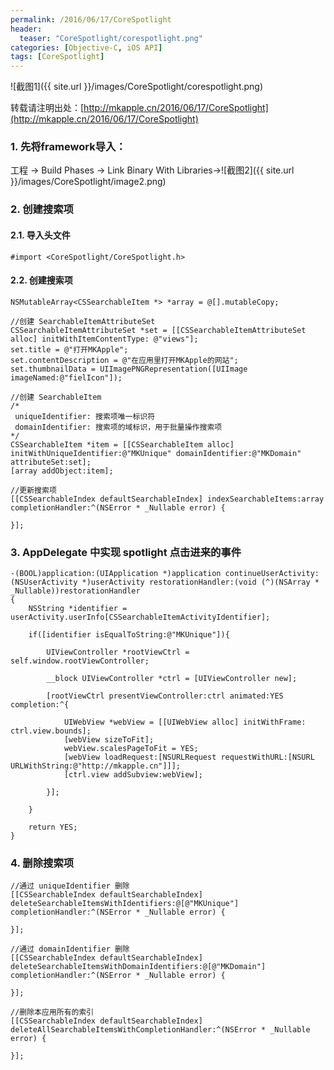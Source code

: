 ```yaml
---
permalink: /2016/06/17/CoreSpotlight
header:
  teaser: "CoreSpotlight/corespotlight.png"
categories: [Objective-C, iOS API]
tags: [CoreSpotlight]
---
```

![截图1]({{ site.url }}/images/CoreSpotlight/corespotlight.png)

转载请注明出处：[http://mkapple.cn/2016/06/17/CoreSpotlight](http://mkapple.cn/2016/06/17/CoreSpotlight)

### 1. 先将framework导入：<br>
工程 -> Build Phases -> Link Binary With Libraries->![截图2]({{ site.url }}/images/CoreSpotlight/image2.png)
<br>

### 2. 创建搜索项

#### 2.1. 导入头文件

~~~objc
#import <CoreSpotlight/CoreSpotlight.h>
~~~

#### 2.2. 创建搜索项

~~~objc
NSMutableArray<CSSearchableItem *> *array = @[].mutableCopy;
    
//创建 SearchableItemAttributeSet
CSSearchableItemAttributeSet *set = [[CSSearchableItemAttributeSet alloc] initWithItemContentType: @"views"];
set.title = @"打开MKApple";
set.contentDescription = @"在应用里打开MKApple的网站";
set.thumbnailData = UIImagePNGRepresentation([UIImage imageNamed:@"fielIcon"]);
    
//创建 SearchableItem
/*
 uniqueIdentifier: 搜索项唯一标识符
 domainIdentifier: 搜索项的域标识，用于批量操作搜索项
*/
CSSearchableItem *item = [[CSSearchableItem alloc] initWithUniqueIdentifier:@"MKUnique" domainIdentifier:@"MKDomain" attributeSet:set];
[array addObject:item];
    
//更新搜索项
[[CSSearchableIndex defaultSearchableIndex] indexSearchableItems:array completionHandler:^(NSError * _Nullable error) {
        
}];
~~~


### 3. AppDelegate 中实现 spotlight 点击进来的事件

~~~objc
-(BOOL)application:(UIApplication *)application continueUserActivity:(NSUserActivity *)userActivity restorationHandler:(void (^)(NSArray * _Nullable))restorationHandler
{
    NSString *identifier = userActivity.userInfo[CSSearchableItemActivityIdentifier];
    
    if([identifier isEqualToString:@"MKUnique"]){
        
        UIViewController *rootViewCtrl = self.window.rootViewController;
        
        __block UIViewController *ctrl = [UIViewController new];
        
        [rootViewCtrl presentViewController:ctrl animated:YES completion:^{
            
            UIWebView *webView = [[UIWebView alloc] initWithFrame: ctrl.view.bounds];
            [webView sizeToFit];
            webView.scalesPageToFit = YES;
            [webView loadRequest:[NSURLRequest requestWithURL:[NSURL URLWithString:@"http://mkapple.cn"]]];
            [ctrl.view addSubview:webView];
            
        }];
        
    }
    
    return YES;
}
~~~

### 4. 删除搜索项
~~~objc
//通过 uniqueIdentifier 删除
[[CSSearchableIndex defaultSearchableIndex] deleteSearchableItemsWithIdentifiers:@[@"MKUnique"] completionHandler:^(NSError * _Nullable error) {
        
}];
    
//通过 domainIdentifier 删除
[[CSSearchableIndex defaultSearchableIndex] deleteSearchableItemsWithDomainIdentifiers:@[@"MKDomain"] completionHandler:^(NSError * _Nullable error) {
        
}];
    
//删除本应用所有的索引
[[CSSearchableIndex defaultSearchableIndex] deleteAllSearchableItemsWithCompletionHandler:^(NSError * _Nullable error) {
        
}];
~~~


<!-- 多说评论框 start -->
<div class="ds-thread" data-thread-key="CoreSpotlight" data-title="CoreSpotlight" data-url="http://mkapple.cn/2016/06/17/CoreSpotlight"></div>
<!-- 多说评论框 end -->
<!-- 多说公共JS代码 start (一个网页只需插入一次) -->
<script type="text/javascript">
var duoshuoQuery = {short_name:"mkapple"};
	(function() {
		var ds = document.createElement('script');
		ds.type = 'text/javascript';ds.async = true;
		ds.src = (document.location.protocol == 'https:' ? 'https:' : 'http:') + '//static.duoshuo.com/embed.js';
		ds.charset = 'UTF-8';
		(document.getElementsByTagName('head')[0] 
		 || document.getElementsByTagName('body')[0]).appendChild(ds);
	})();
	</script>
<!-- 多说公共JS代码 end -->
